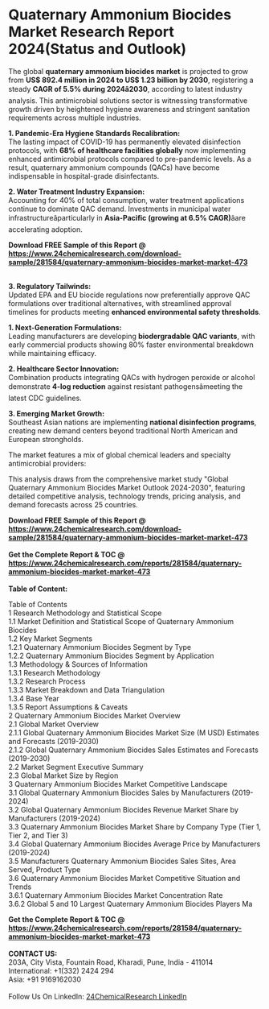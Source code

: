 <h1>Quaternary Ammonium Biocides Market Research Report 2024(Status and Outlook)</h1><p>The global <strong>quaternary ammonium biocides market</strong> is projected to grow from <strong>US$ 892.4 million in 2024 to US$ 1.23 billion by 2030</strong>, registering a steady <strong>CAGR of 5.5% during 2024â2030</strong>, according to latest industry analysis. This antimicrobial solutions sector is witnessing transformative growth driven by heightened hygiene awareness and stringent sanitation requirements across multiple industries.</p><p><strong>1. Pandemic-Era Hygiene Standards Recalibration:</strong><br>
The lasting impact of COVID-19 has permanently elevated disinfection protocols, with <strong>68% of healthcare facilities globally</strong> now implementing enhanced antimicrobial protocols compared to pre-pandemic levels. As a result, quaternary ammonium compounds (QACs) have become indispensable in hospital-grade disinfectants.</p><p><strong>2. Water Treatment Industry Expansion:</strong><br>
Accounting for 40% of total consumption, water treatment applications continue to dominate QAC demand. Investments in municipal water infrastructureâparticularly in <strong>Asia-Pacific (growing at 6.5% CAGR)</strong>âare accelerating adoption.</p><div><b>Download FREE Sample of this Report @ 
            <a href="https://www.24chemicalresearch.com/download-sample/281584/quaternary-ammonium-biocides-market-market-473">
            https://www.24chemicalresearch.com/download-sample/281584/quaternary-ammonium-biocides-market-market-473</a></b></div><br><p><strong>3. Regulatory Tailwinds:</strong><br>
Updated EPA and EU biocide regulations now preferentially approve QAC formulations over traditional alternatives, with streamlined approval timelines for products meeting <strong>enhanced environmental safety thresholds</strong>.</p><p><strong>1. Next-Generation Formulations:</strong><br>
Leading manufacturers are developing <strong>biodergradable QAC variants</strong>, with early commercial products showing 80% faster environmental breakdown while maintaining efficacy.</p><p><strong>2. Healthcare Sector Innovation:</strong><br>
Combination products integrating QACs with hydrogen peroxide or alcohol demonstrate <strong>4-log reduction</strong> against resistant pathogensâmeeting the latest CDC guidelines.</p><p><strong>3. Emerging Market Growth:</strong><br>
Southeast Asian nations are implementing <strong>national disinfection programs</strong>, creating new demand centers beyond traditional North American and European strongholds.</p><p>The market features a mix of global chemical leaders and specialty antimicrobial providers: </p><p>This analysis draws from the comprehensive market study "Global Quaternary Ammonium Biocides Market Outlook 2024-2030", featuring detailed competitive analysis, technology trends, pricing analysis, and demand forecasts across 25 countries.</p><div><b>Download FREE Sample of this Report @ 
            <a href="https://www.24chemicalresearch.com/download-sample/281584/quaternary-ammonium-biocides-market-market-473">
            https://www.24chemicalresearch.com/download-sample/281584/quaternary-ammonium-biocides-market-market-473</a></b></div><br><div><b>Get the Complete Report & TOC @ 
            <a href="https://www.24chemicalresearch.com/reports/281584/quaternary-ammonium-biocides-market-market-473">
            https://www.24chemicalresearch.com/reports/281584/quaternary-ammonium-biocides-market-market-473</a></b></div><br>
            <b>Table of Content:</b><p>Table of Contents<br />
 1 Research Methodology and Statistical Scope<br />
 1.1 Market Definition and Statistical Scope of Quaternary Ammonium Biocides<br />
 1.2 Key Market Segments<br />
 1.2.1 Quaternary Ammonium Biocides Segment by Type<br />
 1.2.2 Quaternary Ammonium Biocides Segment by Application<br />
 1.3 Methodology & Sources of Information<br />
 1.3.1 Research Methodology<br />
 1.3.2 Research Process<br />
 1.3.3 Market Breakdown and Data Triangulation<br />
 1.3.4 Base Year<br />
 1.3.5 Report Assumptions & Caveats<br />
 2 Quaternary Ammonium Biocides Market Overview<br />
 2.1 Global Market Overview<br />
 2.1.1 Global Quaternary Ammonium Biocides Market Size (M USD) Estimates and Forecasts (2019-2030)<br />
 2.1.2 Global Quaternary Ammonium Biocides Sales Estimates and Forecasts (2019-2030)<br />
 2.2 Market Segment Executive Summary<br />
 2.3 Global Market Size by Region<br />
 3 Quaternary Ammonium Biocides Market Competitive Landscape<br />
 3.1 Global Quaternary Ammonium Biocides Sales by Manufacturers (2019-2024)<br />
 3.2 Global Quaternary Ammonium Biocides Revenue Market Share by Manufacturers (2019-2024)<br />
 3.3 Quaternary Ammonium Biocides Market Share by Company Type (Tier 1, Tier 2, and Tier 3)<br />
 3.4 Global Quaternary Ammonium Biocides Average Price by Manufacturers (2019-2024)<br />
 3.5 Manufacturers Quaternary Ammonium Biocides Sales Sites, Area Served, Product Type<br />
 3.6 Quaternary Ammonium Biocides Market Competitive Situation and Trends<br />
 3.6.1 Quaternary Ammonium Biocides Market Concentration Rate<br />
 3.6.2 Global 5 and 10 Largest Quaternary Ammonium Biocides Players Ma</p><div><b>Get the Complete Report & TOC @ 
            <a href="https://www.24chemicalresearch.com/reports/281584/quaternary-ammonium-biocides-market-market-473">
            https://www.24chemicalresearch.com/reports/281584/quaternary-ammonium-biocides-market-market-473</a></b></div><br><b>CONTACT US:</b><br>
            203A, City Vista, Fountain Road, Kharadi, Pune, India - 411014<br>
            International: +1(332) 2424 294<br>
            Asia: +91 9169162030 <br><br>
            Follow Us On LinkedIn: <a href="https://www.linkedin.com/company/24chemicalresearch/">24ChemicalResearch LinkedIn</a>